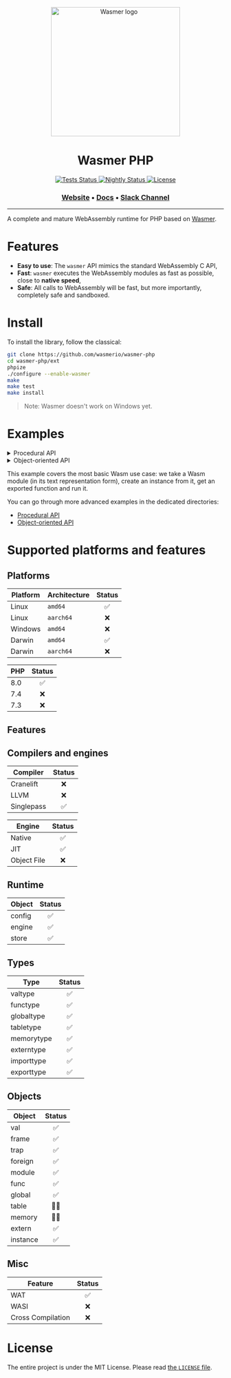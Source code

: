 <div align="center">
  <a href="https://wasmer.io" target="_blank" rel="noopener noreferrer">
    <img width="300" src="https://raw.githubusercontent.com/wasmerio/wasmer/master/assets/logo.png" alt="Wasmer logo">
  </a>
  
  <h1>Wasmer PHP</h1>
  
  <p>
    <a href="https://github.com/wasmerio/wasmer-php/actions?query=workflow%3A%22Tests%22">
      <img src="https://github.com/wasmerio/wasmer-php/workflows/Tests/badge.svg" alt="Tests Status">
    </a>
    <a href="https://github.com/wasmerio/wasmer-php/actions?query=workflow%3A%22Nightly%22">
      <img src="https://github.com/wasmerio/wasmer-php/workflows/Nightly/badge.svg" alt="Nightly Status">
    </a>
    <a href="https://github.com/wasmerio/wasmer-php/blob/master/LICENSE">
      <img src="https://img.shields.io/github/license/wasmerio/wasmer-php.svg" alt="License">
    </a>
  </p>

  <h3>
    <a href="https://wasmer.io/">Website</a>
    <span> • </span>
    <a href="https://docs.wasmer.io">Docs</a>
    <span> • </span>
    <a href="https://slack.wasmer.io/">Slack Channel</a>
  </h3>

</div>

<hr/>

A complete and mature WebAssembly runtime for PHP based on [Wasmer].

[Wasmer]: https://github.com/wasmerio/wasmer

# Features

* **Easy to use**: The `wasmer` API mimics the standard WebAssembly C API,
* **Fast**: `wasmer` executes the WebAssembly modules as fast as possible, close to **native speed**,
* **Safe**: All calls to WebAssembly will be fast, but more importantly, completely safe and sandboxed.

# Install

To install the library, follow the classical:

```bash
git clone https://github.com/wasmerio/wasmer-php
cd wasmer-php/ext
phpize
./configure --enable-wasmer
make
make test
make install
```

> Note: Wasmer doesn't work on Windows yet.

# Examples

<details>
    <summary>Procedural API</summary>

```php
<?php 

declare(strict_types=1);

$engine = wasm_engine_new();
$store = wasm_store_new($engine);
$wasm = file_get_contents(__DIR__ . DIRECTORY_SEPARATOR . 'hello.wasm');
$module = wasm_module_new($store, $wasm);

function hello_callback() {
    echo 'Calling back...' . PHP_EOL;
    echo '> Hello World!' . PHP_EOL;

    return null;
}

$functype = wasm_functype_new(new Wasm\Vec\ValType(), new Wasm\Vec\ValType());
$func = wasm_func_new($store, $functype, 'hello_callback');
wasm_functype_delete($functype);

$extern = wasm_func_as_extern($func);
$externs = new Wasm\Vec\Extern([$extern]);
$instance = wasm_instance_new($store, $module, $externs);

wasm_func_delete($func);

$exports = wasm_instance_exports($instance);
$run = wasm_extern_as_func($exports[0]);

wasm_module_delete($module);
wasm_instance_delete($instance);

$results = wasm_func_call($run, new Wasm\Vec\Val());

wasm_store_delete($store);
wasm_engine_delete($engine);
```
</details>

<details>
    <summary>Object-oriented API</summary>

```php
<?php

declare(strict_types=1);

use Wasm;

require_once __DIR__.'/../vendor/autoload.php';

$engine = Wasm\Engine::new();
$store = Wasm\Store::new($engine);

$wasm = file_get_contents(__DIR__.DIRECTORY_SEPARATOR.'hello.wasm');

$module = Wasm\Module::new($store, $wasm);

function hello_callback()
{
    echo 'Calling back...'.PHP_EOL;
    echo '> Hello World!'.PHP_EOL;

    return null;
}

$functype = Wasm\Functype::new(new Wasm\Vec\ValType(), new Wasm\Vec\ValType());
$func = Wasm\Module\Func::new($store, $functype, 'hello_callback');

$extern = $func->asExtern();
$externs = new Wasm\Vec\Extern([$extern->inner()]);
$instance = Wasm\Module\Instance::new($store, $module, $externs);

$exports = $instance->exports();
$run = $exports[0]->asFunc();

$args = new Wasm\Vec\Val();
$results = $run($args);
```
</details>

This example covers the most basic Wasm use case: we take a Wasm module (in its text representation form), create
an instance from it, get an exported function and run it.

You can go through more advanced examples in the dedicated directories:
* [Procedural API]
* [Object-oriented API]

[Object-oriented API]: examples
[Procedural API]: ext/examples

# Supported platforms and features

## Platforms

| Platform | Architecture | Status |
|----------|--------------|:------:|
| Linux    | `amd64`      | ✅      |
| Linux    | `aarch64`    | ❌      |
| Windows  | `amd64`      | ❌      |
| Darwin   | `amd64`      | ✅      |
| Darwin   | `aarch64`    | ❌      |

| PHP | Status |
|-----|:------:|
| 8.0 | ✅      |
| 7.4 | ❌      |
| 7.3 | ❌      |

## Features

## Compilers and engines

| Compiler   | Status |
|------------|:------:|
| Cranelift  | ❌      |
| LLVM       | ❌      |
| Singlepass | ✅      |

| Engine      | Status |
|-------------|:------:|
| Native      | ✅      |
| JIT         | ✅      | 
| Object File | ❌      |

## Runtime

| Object      | Status |
|-------------|:------:|
| config      | ✅      |
| engine      | ✅      | 
| store       | ✅      |

## Types

| Type       | Status |
|------------|:------:|
| valtype    | ✅      |
| functype   | ✅      |
| globaltype | ✅      |
| tabletype  | ✅      |
| memorytype | ✅      |
| externtype | ✅      |
| importtype | ✅      |
| exporttype | ✅      |

## Objects

| Object | Status |
|----------|:------:|
| val      | ✅      |
| frame    | ✅      |
| trap     | ✅      |
| foreign  | ✅      |
| module   | ✅      |
| func     | ✅      |
| global   | ✅      |
| table    | 🧑‍💻      |
| memory   | 🧑‍💻      |
| extern   | ✅      |
| instance | ✅      |

## Misc

| Feature           | Status |
|-------------------|:------:|
| WAT               | ✅      |
| WASI              | ❌      |
| Cross Compilation | ❌      |

# License

The entire project is under the MIT License. Please read [the
`LICENSE` file][license].


[license]: https://github.com/wasmerio/wasmer/blob/master/LICENSE
